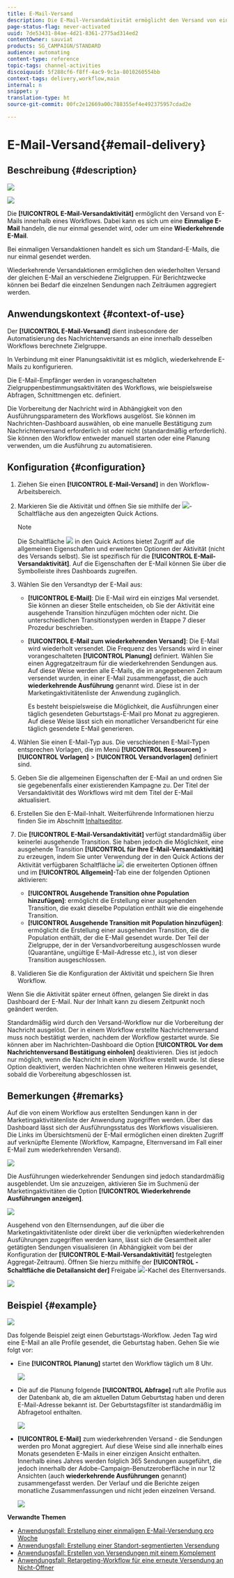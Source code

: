 ```yaml
---
title: E-Mail-Versand
description: Die E-Mail-Versandaktivität ermöglicht den Versand von einmaligen oder wiederkehrenden E-Mails innerhalb eines Workflows.
page-status-flag: never-activated
uuid: 7de53431-84ae-4d21-8361-2775ad314ed2
contentOwner: sauviat
products: SG_CAMPAIGN/STANDARD
audience: automating
content-type: reference
topic-tags: channel-activities
discoiquuid: 5f288cf6-f8ff-4ac9-9c1a-8010260554bb
context-tags: delivery,workflow,main
internal: n
snippet: y
translation-type: ht
source-git-commit: 00fc2e12669a00c788355ef4e492375957cdad2e

---
```



# E-Mail-Versand{#email-delivery}

## Beschreibung {#description}

![](assets/email.png)

![](assets/recurrentemail.png)

Die **[!UICONTROL E-Mail-Versandaktivität]** ermöglicht den Versand von E-Mails innerhalb eines Workflows. Dabei kann es sich um eine **Einmalige E-Mail** handeln, die nur einmal gesendet wird, oder um eine **Wiederkehrende E-Mail**.

Bei einmaligen Versandaktionen handelt es sich um Standard-E-Mails, die nur einmal gesendet werden.

Wiederkehrende Versandaktionen ermöglichen den wiederholten Versand der gleichen E-Mail an verschiedene Zielgruppen. Für Berichtzwecke können bei Bedarf die einzelnen Sendungen nach Zeiträumen aggregiert werden.

## Anwendungskontext {#context-of-use}

Der **[!UICONTROL E-Mail-Versand]** dient insbesondere der Automatisierung des Nachrichtenversands an eine innerhalb desselben Workflows berechnete Zielgruppe.

In Verbindung mit einer Planungsaktivität ist es möglich, wiederkehrende E-Mails zu konfigurieren.

Die E-Mail-Empfänger werden in vorangeschalteten Zielgruppenbestimmungsaktivitäten des Workflows, wie beispielsweise Abfragen, Schnittmengen etc. definiert.

Die Vorbereitung der Nachricht wird in Abhängigkeit von den Ausführungsparametern des Workflows ausgelöst. Sie können im Nachrichten-Dashboard auswählen, ob eine manuelle Bestätigung zum Nachrichtenversand erforderlich ist oder nicht (standardmäßig erforderlich). Sie können den Workflow entweder manuell starten oder eine Planung verwenden, um die Ausführung zu automatisieren.

## Konfiguration {#configuration}

1. Ziehen Sie einen **[!UICONTROL E-Mail-Versand]** in den Workflow-Arbeitsbereich.
1. Markieren Sie die Aktivität und öffnen Sie sie mithilfe der ![](assets/edit_darkgrey-24px.png)-Schaltfläche aus den angezeigten Quick Actions.

   >[!NOTE]
   >
   >Die Schaltfläche ![](assets/dlv_activity_params-24px.png) in den Quick Actions bietet Zugriff auf die allgemeinen Eigenschaften und erweiterten Optionen der Aktivität (nicht des Versands selbst). Sie ist spezifisch für die **[!UICONTROL E-Mail-Versandaktivität]**. Auf die Eigenschaften der E-Mail können Sie über die Symbolleiste ihres Dashboards zugreifen.

1. Wählen Sie den Versandtyp der E-Mail aus:

   * **[!UICONTROL E-Mail]**: Die E-Mail wird ein einziges Mal versendet. Sie können an dieser Stelle entscheiden, ob Sie der Aktivität eine ausgehende Transition hinzufügen möchten oder nicht. Die unterschiedlichen Transitionstypen werden in Etappe 7 dieser Prozedur beschrieben.
   * **[!UICONTROL E-Mail zum wiederkehrenden Versand]**: Die E-Mail wird wiederholt versendet. Die Frequenz des Versands wird in einer vorangeschalteten **[!UICONTROL Planung]** definiert. Wählen Sie einen Aggregatzeitraum für die wiederkehrenden Sendungen aus. Auf diese Weise werden alle E-Mails, die im angegebenen Zeitraum versendet wurden, in einer E-Mail zusammengefasst, die auch **wiederkehrende Ausführung** genannt wird. Diese ist in der Marketingaktivitätenliste der Anwendung zugänglich.

      Es besteht beispielsweise die Möglichkeit, die Ausführungen einer täglich gesendeten Geburtstags-E-Mail pro Monat zu aggregieren. Auf diese Weise lässt sich ein monatlicher Versandbericht für eine täglich gesendete E-Mail generieren.

1. Wählen Sie einen E-Mail-Typ aus. Die verschiedenen E-Mail-Typen entsprechen Vorlagen, die im Menü **[!UICONTROL Ressourcen]** &gt; **[!UICONTROL Vorlagen]** &gt; **[!UICONTROL Versandvorlagen]** definiert sind.
1. Geben Sie die allgemeinen Eigenschaften der E-Mail an und ordnen Sie sie gegebenenfalls einer existierenden Kampagne zu. Der Titel der Versandaktivität des Workflows wird mit dem Titel der E-Mail aktualisiert.
1. Erstellen Sie den E-Mail-Inhalt. Weiterführende Informationen hierzu finden Sie im Abschnitt [Inhaltseditor](../../designing/using/overview.md).
1. Die **[!UICONTROL E-Mail-Versandaktivität]** verfügt standardmäßig über keinerlei ausgehende Transition. Sie haben jedoch die Möglichkeit, eine ausgehende Transition **[!UICONTROL für Ihre E-Mail-Versandaktivität]** zu erzeugen, indem Sie unter Verwendung der in den Quick Actions der Aktivität verfügbaren Schaltfläche ![](assets/dlv_activity_params-24px.png) die erweiterten Optionen öffnen und im **[!UICONTROL Allgemein]**-Tab eine der folgenden Optionen aktivieren:

   * **[!UICONTROL Ausgehende Transition ohne Population hinzufügen]**: ermöglicht die Erstellung einer ausgehenden Transition, die exakt dieselbe Population enthält wie die eingehende Transition.
   * **[!UICONTROL Ausgehende Transition mit Population hinzufügen]**: ermöglicht die Erstellung einer ausgehenden Transition, die die Population enthält, der die E-Mail gesendet wurde. Der Teil der Zielgruppe, der in der Versandvorbereitung ausgeschlossen wurde (Quarantäne, ungültige E-Mail-Adresse etc.), ist von dieser Transition ausgeschlossen.

1. Validieren Sie die Konfiguration der Aktivität und speichern Sie Ihren Workflow.

Wenn Sie die Aktivität später erneut öffnen, gelangen Sie direkt in das Dashboard der E-Mail. Nur der Inhalt kann zu diesem Zeitpunkt noch geändert werden.

Standardmäßig wird durch den Versand-Workflow nur die Vorbereitung der Nachricht ausgelöst. Der in einem Workflow erstellte Nachrichtenversand muss noch bestätigt werden, nachdem der Workflow gestartet wurde. Sie können aber im Nachrichten-Dashboard die Option **[!UICONTROL Vor dem Nachrichtenversand Bestätigung einholen]** deaktivieren. Dies ist jedoch nur möglich, wenn die Nachricht in einem Workflow erstellt wurde. Ist diese Option deaktiviert, werden Nachrichten ohne weiteren Hinweis gesendet, sobald die Vorbereitung abgeschlossen ist.

## Bemerkungen {#remarks}

Auf die von einem Workflow aus erstellten Sendungen kann in der Marketingaktivitätenliste der Anwendung zugegriffen werden. Über das Dashboard lässt sich der Ausführungsstatus des Workflows visualisieren. Die Links im Übersichtsmenü der E-Mail ermöglichen einen direkten Zugriff auf verknüpfte Elemente (Workflow, Kampagne, Elternversand im Fall einer E-Mail zum wiederkehrenden Versand).

![](assets/wkf_display_recurrent_executions_2.png)

Die Ausführungen wiederkehrender Sendungen sind jedoch standardmäßig ausgeblendet. Um sie anzuzeigen, aktivieren Sie im Suchmenü der Marketingaktivitäten die Option **[!UICONTROL Wiederkehrende Ausführungen anzeigen]**.

![](assets/wkf_display_recurrent_executions.png)

Ausgehend von den Elternsendungen, auf die über die Marketingaktivitätenliste oder direkt über die verknüpften wiederkehrenden Ausführungen zugegriffen werden kann, lässt sich die Gesamtheit aller getätigten Sendungen visualisieren (in Abhängigkeit vom bei der Konfiguration der **[!UICONTROL E-Mail-Versandaktivität]** festgelegten Aggregat-Zeitraum). Öffnen Sie hierzu mithilfe der **[!UICONTROL -Schaltfläche die Detailansicht der]** Freigabe ![](assets/wkf_dlv_detail_button.png)-Kachel des Elternversands.

![](assets/wkf_display_recurrent_executions_3.png)

## Beispiel {#example}

![](assets/wkf_delivery_example_1.png)

Das folgende Beispiel zeigt einen Geburtstags-Workflow. Jeden Tag wird eine E-Mail an alle Profile gesendet, die Geburtstag haben. Gehen Sie wie folgt vor:

* Eine **[!UICONTROL Planung]** startet den Workflow täglich um 8 Uhr.

   ![](assets/wkf_delivery_example_2.png)

* Die auf die Planung folgende **[!UICONTROL Abfrage]** ruft alle Profile aus der Datenbank ab, die am aktuellen Datum Geburtstag haben und deren E-Mail-Adresse bekannt ist. Der Geburtstagsfilter ist standardmäßig im Abfragetool enthalten.

   ![](assets/wkf_delivery_example_3.png)

* **[!UICONTROL E-Mail]** zum wiederkehrenden Versand - die Sendungen werden pro Monat aggregiert. Auf diese Weise sind alle innerhalb eines Monats gesendeten E-Mails in einer einzigen Ansicht enthalten. Innerhalb eines Jahres werden folglich 365 Sendungen ausgeführt, die jedoch innerhalb der Adobe-Campaign-Benutzeroberfläche in nur 12 Ansichten (auch **wiederkehrende Ausführungen** genannt) zusammengefasst werden. Der Verlauf und die Berichte zeigen monatliche Zusammenfassungen und nicht jeden einzelnen Versand.

   ![](assets/wkf_delivery_example_4.png)

**Verwandte Themen**

* [Anwendungsfall: Erstellung einer einmaligen E-Mail-Versendung pro Woche](../../automating/using/workflow-weekly-offer.md)
* [Anwendungsfall: Erstellung einer Standort-segmentierten Versendung](../../automating/using/workflow-segmentation-location.md)
* [Anwendungsfall: Erstellen von Versendungen mit einem Komplement](../../automating/using/workflow-created-query-with-complement.md)
* [Anwendungsfall: Retargeting-Workflow für eine erneute Versendung an Nicht-Öffner](../../automating/using/workflow-cross-channel-retargeting.md)